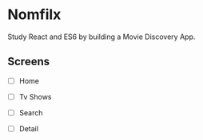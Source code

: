 # Nomfilx

Study React and ES6 by building a Movie Discovery App.

## Screens

- [ ] Home
- [ ] Tv Shows
- [ ] Search
- [ ] Detail

